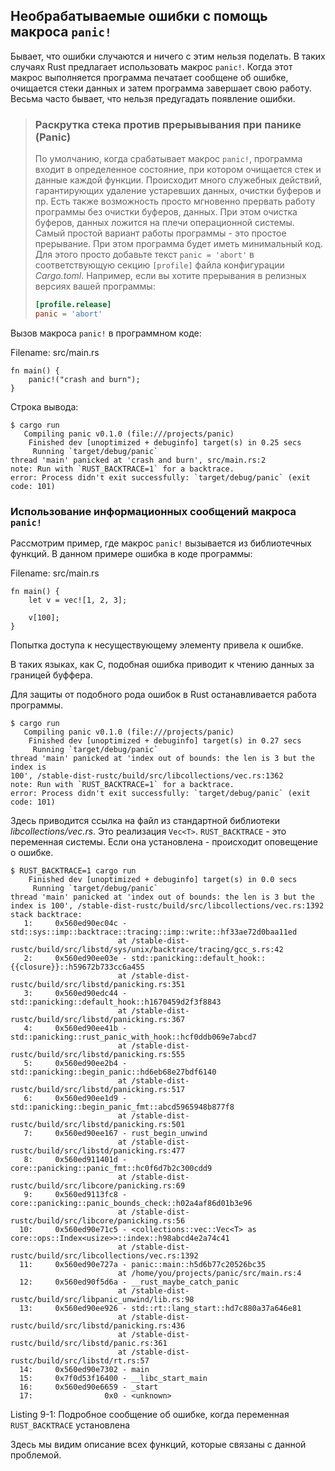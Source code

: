 ## Необрабатываемые ошибки с помощь макроса `panic!`

Бывает, что ошибки случаются и ничего с этим нельзя поделать. В таких случаях Rust
предлагает использовать макрос `panic!`. Когда этот макрос выполняется программа
печатает сообщене об ошибке, очищается стеки данных и затем программа завершает свою
работу. Весьма часто бывает, что нельзя предугадать появление ошибки.


> ### Раскрутка стека против прерывывания при панике (Panic)
> По умолчанию, когда срабатывает макрос `panic!`, программа входит в определенное
> состояние, при котором очищается стек и данные каждой функции. Происходит много
> служебных действий, гарантирующих удаление устаревших данных, очистки буферов и пр.
> Есть также возможность просто мгновенно прервать работу программы без очистки
> буферов, данных. При этом очистка буферов, данных ложится на плечи операционной
> системы. Самый простой вариант работы программы - это простое прерывание. При этом
> программа будет иметь минимальный код.  Для этого просто добавьте текст `panic = 'abort'`
> в соответствующую секцию `[profile]` файла конфигурации *Cargo.toml*.
> Например, если вы хотите прерывания в релизных версиях вашей программы:
>
> ```toml
> [profile.release]
> panic = 'abort'
> ```

Вызов макроса `panic!` в программном коде:

<span class="filename">Filename: src/main.rs</span>

```rust,should_panic
fn main() {
    panic!("crash and burn");
}
```

Строка вывода:

```text
$ cargo run
   Compiling panic v0.1.0 (file:///projects/panic)
    Finished dev [unoptimized + debuginfo] target(s) in 0.25 secs
     Running `target/debug/panic`
thread 'main' panicked at 'crash and burn', src/main.rs:2
note: Run with `RUST_BACKTRACE=1` for a backtrace.
error: Process didn't exit successfully: `target/debug/panic` (exit code: 101)
```

### Использование информационных сообщений макроса `panic!`

Рассмотрим пример, где макрос `panic!` вызывается из библиотечных функций. В данном
примере ошибка в коде программы:

<span class="filename">Filename: src/main.rs</span>

```rust,should_panic
fn main() {
    let v = vec![1, 2, 3];

    v[100];
}
```
Попытка доступа к несуществующему элементу привела к ошибке.

В таких языках, как C, подобная ошибка приводит к чтению данных за границей буффера.

Для защиты от подобного рода ошибок в Rust останавливается работа программы.

```text
$ cargo run
   Compiling panic v0.1.0 (file:///projects/panic)
    Finished dev [unoptimized + debuginfo] target(s) in 0.27 secs
     Running `target/debug/panic`
thread 'main' panicked at 'index out of bounds: the len is 3 but the index is
100', /stable-dist-rustc/build/src/libcollections/vec.rs:1362
note: Run with `RUST_BACKTRACE=1` for a backtrace.
error: Process didn't exit successfully: `target/debug/panic` (exit code: 101)
```
Здесь приводится ссылка на файл из стандартной библиотеки *libcollections/vec.rs*.
Это реализация `Vec<T>`.
`RUST_BACKTRACE` - это переменная системы. Если она установлена - происходит оповещение
о ошибке.

```text
$ RUST_BACKTRACE=1 cargo run
    Finished dev [unoptimized + debuginfo] target(s) in 0.0 secs
     Running `target/debug/panic`
thread 'main' panicked at 'index out of bounds: the len is 3 but the index is 100', /stable-dist-rustc/build/src/libcollections/vec.rs:1392
stack backtrace:
   1:     0x560ed90ec04c - std::sys::imp::backtrace::tracing::imp::write::hf33ae72d0baa11ed
                        at /stable-dist-rustc/build/src/libstd/sys/unix/backtrace/tracing/gcc_s.rs:42
   2:     0x560ed90ee03e - std::panicking::default_hook::{{closure}}::h59672b733cc6a455
                        at /stable-dist-rustc/build/src/libstd/panicking.rs:351
   3:     0x560ed90edc44 - std::panicking::default_hook::h1670459d2f3f8843
                        at /stable-dist-rustc/build/src/libstd/panicking.rs:367
   4:     0x560ed90ee41b - std::panicking::rust_panic_with_hook::hcf0ddb069e7abcd7
                        at /stable-dist-rustc/build/src/libstd/panicking.rs:555
   5:     0x560ed90ee2b4 - std::panicking::begin_panic::hd6eb68e27bdf6140
                        at /stable-dist-rustc/build/src/libstd/panicking.rs:517
   6:     0x560ed90ee1d9 - std::panicking::begin_panic_fmt::abcd5965948b877f8
                        at /stable-dist-rustc/build/src/libstd/panicking.rs:501
   7:     0x560ed90ee167 - rust_begin_unwind
                        at /stable-dist-rustc/build/src/libstd/panicking.rs:477
   8:     0x560ed911401d - core::panicking::panic_fmt::hc0f6d7b2c300cdd9
                        at /stable-dist-rustc/build/src/libcore/panicking.rs:69
   9:     0x560ed9113fc8 - core::panicking::panic_bounds_check::h02a4af86d01b3e96
                        at /stable-dist-rustc/build/src/libcore/panicking.rs:56
  10:     0x560ed90e71c5 - <collections::vec::Vec<T> as core::ops::Index<usize>>::index::h98abcd4e2a74c41
                        at /stable-dist-rustc/build/src/libcollections/vec.rs:1392
  11:     0x560ed90e727a - panic::main::h5d6b77c20526bc35
                        at /home/you/projects/panic/src/main.rs:4
  12:     0x560ed90f5d6a - __rust_maybe_catch_panic
                        at /stable-dist-rustc/build/src/libpanic_unwind/lib.rs:98
  13:     0x560ed90ee926 - std::rt::lang_start::hd7c880a37a646e81
                        at /stable-dist-rustc/build/src/libstd/panicking.rs:436
                        at /stable-dist-rustc/build/src/libstd/panic.rs:361
                        at /stable-dist-rustc/build/src/libstd/rt.rs:57
  14:     0x560ed90e7302 - main
  15:     0x7f0d53f16400 - __libc_start_main
  16:     0x560ed90e6659 - _start
  17:                0x0 - <unknown>
```

<span class="caption">Listing 9-1: Подробное сообщение об ошибке, когда переменная
`RUST_BACKTRACE` установлена</span>

Здесь мы видим описание всех функций, которые связаны с данной проблемой.
